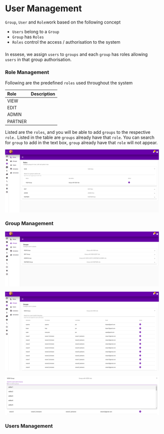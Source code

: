 # User Management

`Group`, `User` and `Role`work based on the following concept 

* `Users` belong to a `Group`
* `Group` has `Roles`
* `Roles` control the access / authorisation to the system

### 

In essese, we assign `users` to `groups` and each `group` has roles allowing `users` in that group authorisation.

### Role Management

Following are the predefined `roles` used throughout the system

| Role | Description |
| :--- | :--- |
| VIEW |  |
| EDIT |  |
| ADMIN |  |
| PARTNER |  |

Listed are the `roles`, and you will be able to add `groups` to the respective `role.` Listed in the table are `groups` already have that `role`. You can search for `group` to add in the text box, `group` already have that `role` will not appear.

![](../.gitbook/assets/user-mgt-roles.png)

### Group Management

![](../.gitbook/assets/user-mgt-groups.png)

![](../.gitbook/assets/user-mgt-groups-expanded.png)

![](../.gitbook/assets/user-mgt-groups-selecting.png)

### Users Management



